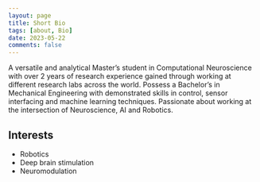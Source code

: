 ```yaml
---
layout: page
title: Short Bio
tags: [about, Bio]
date: 2023-05-22
comments: false
---
```

    
A versatile and analytical Master’s student in Computational Neuroscience with over 2 years of
research experience gained through working at different research labs across the world. Possess a
Bachelor’s in Mechanical Engineering with demonstrated skills in control, sensor interfacing and
machine learning techniques. Passionate about working at the intersection of Neuroscience, AI and Robotics.

## Interests
* Robotics
* Deep brain stimulation
* Neuromodulation


<!-- ## Highlights

{% capture images %}
    https://cloud.githubusercontent.com/assets/754514/14509720/61c61058-01d6-11e6-93ab-0918515ecd56.png
    https://cloud.githubusercontent.com/assets/754514/14509716/61ac6c8e-01d6-11e6-879f-8308883de790.png
{% endcapture %}
{% include gallery images=images caption="Screenshots of Moon Theme" cols=2 %}

See a [live version of Moon](http://taylantatli.github.io/Moon) hosted on GitHub.
 -->

